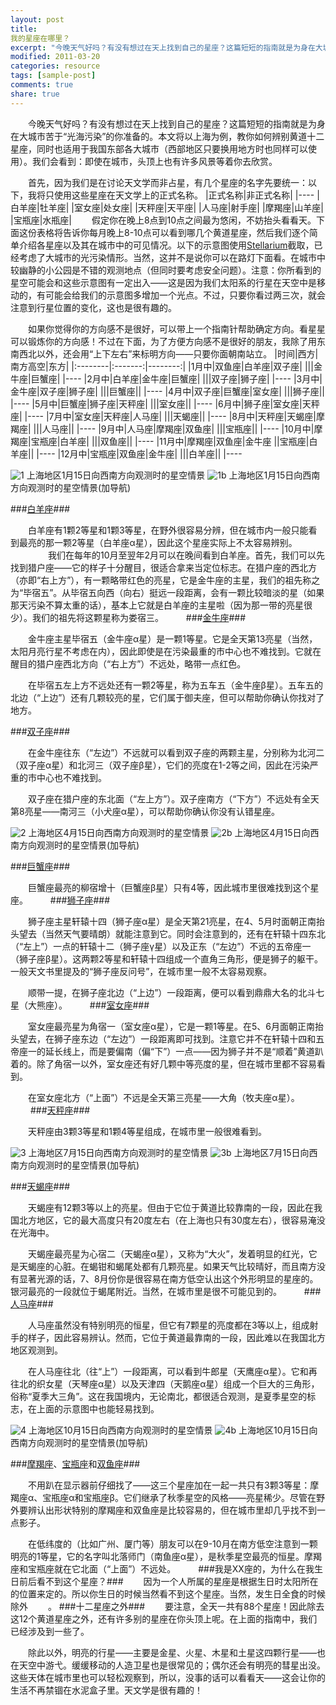```yaml
---
layout: post
title: 
我的星座在哪里？
excerpt: "今晚天气好吗？有没有想过在天上找到自己的星座？这篇短短的指南就是为身在大城市苦于“光海污染”的你准备的。"
modified: 2011-03-20
categories: resource
tags: [sample-post]
comments: true
share: true
---
```


　　今晚天气好吗？有没有想过在天上找到自己的星座？这篇短短的指南就是为身在大城市苦于“光海污染”的你准备的。本文将以上海为例，教你如何辨别黄道十二星座，同时也适用于我国东部各大城市（西部地区只要换用地方时也同样可以使用）。我们会看到：即使在城市，头顶上也有许多风景等着你去欣赏。

　　首先，因为我们是在讨论天文学而非占星，有几个星座的名字先要统一：以下，我将只使用这些星座在天文学上的正式名称。
|正式名称|非正式名称|
|----
|白羊座|牡羊座|
|室女座|处女座|
|天秤座|天平座|
|人马座|射手座|
|摩羯座|山羊座|
|宝瓶座|水瓶座|
　　假定你在晚上8点到10点之间最为悠闲，不妨抬头看看天。下面这份表格将告诉你每月晚上8-10点可以看到哪几个黄道星座，然后我们逐个简单介绍各星座以及其在城市中的可见情况。以下的示意图使用[Stellarium](http://www.stellarium.org)截取，已经考虑了大城市的光污染情形。当然，这并不是说你可以在路灯下面看。在城市中较幽静的小公园是不错的观测地点（但同时要考虑安全问题）。注意：你所看到的星空可能会和这些示意图有一定出入——这是因为我们太阳系的行星在天空中是移动的，有可能会给我们的示意图多增加一个光点。不过，只要你看过两三次，就会注意到行星位置的变化，这也是很有趣的。

　　如果你觉得你的方向感不是很好，可以带上一个指南针帮助确定方向。看星星可以锻炼你的方向感！不过在下面，为了方便方向感不是很好的朋友，我除了用东南西北以外，还会用“上下左右”来标明方向——只要你面朝南站立。
|时间|西方|南方高空|东方|
|:--------|:-------:|--------:|
|1月中|双鱼座|白羊座|双子座|
|||金牛座|巨蟹座|
|----
|2月中|白羊座|金牛座|巨蟹座|
|||双子座|狮子座|
|----
|3月中|金牛座|双子座|狮子座|
|||巨蟹座||
|----
|4月中|双子座|巨蟹座|室女座|
|||狮子座||
|----
|5月中|巨蟹座|狮子座|天秤座|
|||室女座||
|----
|6月中|狮子座|室女座|天秤座|
|----
|7月中|室女座|天秤座|人马座|
|||天蝎座||
|----
|8月中|天秤座|天蝎座|摩羯座|
|||人马座||
|----
|9月中|人马座|摩羯座|双鱼座|
|||宝瓶座||
|----
|10月中|摩羯座|宝瓶座|白羊座|
|||双鱼座||
|----
|11月中|摩羯座|双鱼座|金牛座
||宝瓶座|白羊座||
|----
|12月中|宝瓶座|双鱼座|金牛座|
|||白羊座||
|----

![1](https://cloud.githubusercontent.com/assets/5271245/10561730/fe7062fa-7504-11e5-9a5a-cf4eac5f71d1.png)
上海地区1月15日向西南方向观测时的星空情景
![1b](https://cloud.githubusercontent.com/assets/5271245/10561729/fe6882ec-7504-11e5-942f-5c18a6aee04d.png)
上海地区1月15日向西南方向观测时的星空情景(加导航)

###[白羊座](http://zh.wikipedia.org/wiki/%E7%99%BD%E7%BE%8A%E5%BA%A7)###

　　白羊座有1颗2等星和1颗3等星，在野外很容易分辨，但在城市内一般只能看到最亮的那一颗2等星（白羊座α星），因此这个星座实际上不太容易辨别。
　　
　　我们在每年的10月至翌年2月可以在晚间看到白羊座。首先，我们可以先找到猎户座——它的样子十分醒目，很适合拿来当定位标志。在猎户座的西北方（亦即“右上方”），有一颗略带红色的亮星，它是金牛座的主星，我们的祖先称之为“毕宿五”。从毕宿五向西（向右）挺远一段距离，会有一颗比较暗淡的星（如果那天污染不算太重的话），基本上它就是白羊座的主星啦（因为那一带的亮星很少）。我们的祖先将这颗星称为娄宿三。
　　
###[金牛座](http://zh.wikipedia.org/wiki/%E9%87%91%E7%89%9B%E5%BA%A7)###

　　金牛座主星毕宿五（金牛座α星）是一颗1等星。它是全天第13亮星（当然，太阳月亮行星不考虑在内），因此即使是在污染最重的市中心也不难找到。它就在醒目的猎户座西北方向（“右上方”）不远处，略带一点红色。

　　在毕宿五左上方不远处还有一颗2等星，称为五车五（金牛座β星）。五车五的北边（“上边”）还有几颗较亮的星，它们属于御夫座，但可以帮助你确认你找对了地方。

###[双子座](http://zh.wikipedia.org/wiki/%E5%8F%8C%E5%AD%90%E5%BA%A7)###

　　在金牛座往东（“左边”）不远就可以看到双子座的两颗主星，分别称为北河二（双子座α星）和北河三（双子座β星），它们的亮度在1-2等之间，因此在污染严重的市中心也不难找到。

　　双子座在猎户座的东北面（“左上方”）。双子座南方（“下方”）不远处有全天第8亮星——南河三（小犬座α星），可以帮助你确认你没有认错星座。

![2](https://cloud.githubusercontent.com/assets/5271245/10561728/fe5bd3da-7504-11e5-9930-2486399a00ab.png)
上海地区4月15日向西南方向观测时的星空情景
![2b](https://cloud.githubusercontent.com/assets/5271245/10561727/fe521264-7504-11e5-9160-dbd83cbcd33a.png)
上海地区4月15日向西南方向观测时的星空情景(加导航)

###[巨蟹座](http://zh.wikipedia.org/wiki/%E5%B7%A8%E8%9F%B9%E5%BA%A7)###

　　巨蟹座最亮的柳宿增十（巨蟹座β星）只有4等，因此城市里很难找到这个星座。
　　
###[狮子座](http://zh.wikipedia.org/wiki/%E7%8D%85%E5%AD%90%E5%BA%A7)###

　　狮子座主星轩辕十四（狮子座α星）是全天第21亮星，在4、5月时面朝正南抬头望去（当然天气要晴朗）就能注意到它。同时会注意到的，还有在轩辕十四东北（“左上”）一点的轩辕十二（狮子座γ星）以及正东（“左边”）不远的五帝座一（狮子座β星）。这两颗2等星和轩辕十四组成一个直角三角形，便是狮子的躯干。一般天文书里提及的“狮子座反问号”，在城市里一般不太容易观察。

　　顺带一提，在狮子座北边（“上边”）一段距离，便可以看到鼎鼎大名的北斗七星（大熊座）。
　　
###[室女座](http://zh.wikipedia.org/wiki/%E5%AE%A4%E5%A5%B3%E5%BA%A7)###

　　室女座最亮星为角宿一（室女座α星），它是一颗1等星。在5、6月面朝正南抬头望去，在狮子座东边（“左边”）一段距离即可找到。注意它并不在轩辕十四和五帝座一的延长线上，而是要偏南（偏“下”）一点——因为狮子并不是“顺着”黄道趴着的。除了角宿一以外，室女座还有好几颗中等亮度的星，但在城市里都不容易看到。

　　在室女座北方（“上面”）不远是全天第三亮星——大角（牧夫座α星）。
　　
###[天秤座](http://zh.wikipedia.org/wiki/%E5%A4%A9%E7%A7%A4%E5%BA%A7)###

　　天秤座由3颗3等星和1颗4等星组成，在城市里一般很难看到。

![3](https://cloud.githubusercontent.com/assets/5271245/10561726/fe45441c-7504-11e5-9068-ab86c3d120ed.png)
上海地区7月15日向西南方向观测时的星空情景
![3b](https://cloud.githubusercontent.com/assets/5271245/10561725/fe3b39d6-7504-11e5-9eda-c58aa31579fd.png)
上海地区7月15日向西南方向观测时的星空情景(加导航)

###[天蝎座](http://zh.wikipedia.org/wiki/%E5%A4%A9%E8%9D%8E%E5%BA%A7)###

　　天蝎座有12颗3等以上的亮星。但由于它位于黄道比较靠南的一段，因此在我国北方地区，它的最大高度只有20度左右（在上海也只有30度左右），很容易淹没在光海中。

　　天蝎座最亮星为心宿二（天蝎座α星），又称为“大火”，发着明显的红光，它是天蝎座的心脏。在蝎钳和蝎尾处都有几颗亮星。如果天气比较晴好，而且南方没有显著光源的话，7、8月份你是很容易在南方低空认出这个外形明显的星座的。银河最亮的一段就位于蝎尾附近。当然，在城市里是很不可能见到的。
　　
###[人马座](http://zh.wikipedia.org/wiki/%E4%BA%BA%E9%A9%AC%E5%BA%A7)###

　　人马座虽然没有特别明亮的恒星，但它有7颗星的亮度都在3等以上，组成射手的样子，因此容易辨认。然而，它位于黄道最靠南的一段，因此难以在我国北方地区观测到。

　　在人马座往北（往“上”）一段距离，可以看到牛郎星（天鹰座α星）。它和再往北的织女星（天琴座α星）以及天津四（天鹅座α星）组成一个巨大的三角形，俗称“夏季大三角”。这在我国境内，无论南北，都很适合观测，是夏季星空的标志，在上面的示意图中也能轻易找到。

![4](https://cloud.githubusercontent.com/assets/5271245/10561724/fe2cb24e-7504-11e5-9f59-579ff4a9c9b6.png)
上海地区10月15日向西南方向观测时的星空情景
![4b](https://cloud.githubusercontent.com/assets/5271245/10561723/fe212730-7504-11e5-93b6-e2c3cbcbec01.png)
上海地区10月15日向西南方向观测时的星空情景(加导航)

###[摩羯座](http://zh.wikipedia.org/wiki/%E6%91%A9%E7%BE%AF%E5%BA%A7)、[宝瓶座](http://zh.wikipedia.org/wiki/%E5%AE%9D%E7%93%B6%E5%BA%A7)和[双鱼座](http://zh.wikipedia.org/wiki/%E9%9B%99%E9%AD%9A%E5%BA%A7)###

　　不用趴在显示器前仔细找了——这三个星座加在一起一共只有3颗3等星：摩羯座α、宝瓶座α和宝瓶座β。它们继承了秋季星空的风格——亮星稀少。尽管在野外要辨认出形状特别的摩羯座和双鱼座是比较容易的，但在城市里却几乎找不到一点影子。

　　在低纬度的（比如广州、厦门等）朋友可以在9-10月在南方低空注意到一颗明亮的1等星，它的名字叫北落师门（南鱼座α星），是秋季星空最亮的恒星。摩羯座和宝瓶座就在它北面（“上面”）不远处。
　　
###我是XX座的，为什么在我生日前后看不到这个星座？###
　　因为一个人所属的星座是根据生日时太阳所在的位置来定的。所以你生日的时候当然看不到这个星座。当然，发生日全食的时候除外
　　。
###十二星座之外###
　　要注意，全天一共有88个星座！因此除去这12个黄道星座之外，还有许多别的星座在你头顶上呢。在上面的指南中，我们已经涉及到一些了。

　　除此以外，明亮的行星——主要是金星、火星、木星和土星这四颗行星——也在天空中游弋。缓缓移动的人造卫星也是很常见的；偶尔还会有明亮的彗星出没。这些天体在城市里也可以轻松观察到，所以，没事的话可以看看天——这会让你的生活不再禁锢在水泥盒子里。天文学是很有趣的！
